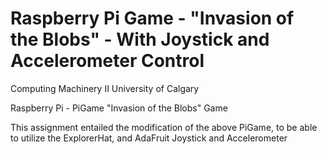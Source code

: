 # Raspberry Pi Game - "Invasion of the Blobs" - With Joystick and Accelerometer Control
Computing Machinery II
University of Calgary

Raspberry Pi - PiGame
"Invasion of the Blobs" Game

This assignment entailed the modification of the above PiGame, to be able to utilize the ExplorerHat, and AdaFruit Joystick and Accelerometer
